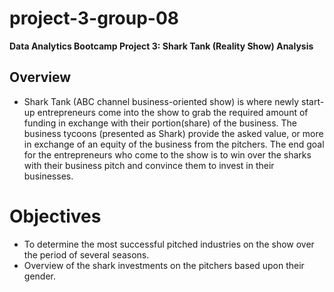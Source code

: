 # project-3-group-08
  **Data Analytics Bootcamp Project 3: Shark Tank (Reality Show) Analysis**
  ## Overview
-  Shark Tank (ABC channel business-oriented show) is where newly start-up entrepreneurs come into the show to grab the required amount of funding in exchange with their portion(share) of the business. The business tycoons (presented as Shark) provide the asked value, or more in exchange of an equity of the business from the pitchers. The end goal for the entrepreneurs who come to the show is to win over the sharks with their business pitch and convince them to invest in their businesses.
# Objectives
- To determine the most successful pitched industries on the show over the period of several seasons.
- Overview of the shark investments on the pitchers based upon their gender.


